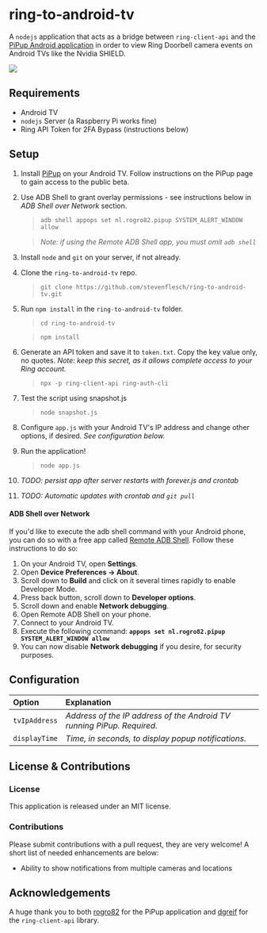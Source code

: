 # ring-to-android-tv

A `nodejs` application that acts as a bridge between `ring-client-api` and the [PiPup Android application](https://github.com/rogro82/pipup) in order to view Ring Doorbell camera events on Android TVs like the Nvidia SHIELD.

![](https://raw.githubusercontent.com/stevenflesch/ring-to-android-tv/master/extras/sample-tv-shot.jpg)

## Requirements

- Android TV
- `nodejs` Server (a Raspberry Pi works fine)
- Ring API Token for 2FA Bypass (instructions below)

## Setup

1. Install [PiPup](https://github.com/rogro82/pipup) on your Android TV.  Follow instructions on the PiPup page to gain access to the public beta.
2. Use ADB Shell to grant overlay permissions - see instructions below in *ADB Shell over Network* section.
	>`adb shell appops set nl.rogro82.pipup SYSTEM_ALERT_WINDOW allow`
	
	>*Note: if using the Remote ADB Shell app, you must omit `adb shell`*
3. Install `node` and `git` on your server, if not already.
4. Clone the `ring-to-android-tv` repo.
	> `git clone https://github.com/stevenflesch/ring-to-android-tv.git`
5. Run `npm install` in the `ring-to-android-tv` folder.
	> `cd ring-to-android-tv`

	> `npm install`
6. Generate an API token and save it to `token.txt`.  Copy the key value only, no quotes.  *Note: keep this secret, as it allows complete access to your Ring account.*
	> `npx -p ring-client-api ring-auth-cli`
7. Test the script using snapshot.js
	> `node snapshot.js`
8. Configure `app.js` with your Android TV's IP address and change other options, if desired.  *See configuration below.*
8. Run the application!
	> `node app.js`
9. *TODO: persist app after server restarts with forever.js and crontab*
10. *TODO: Automatic updates with crontab and `git pull`*

#### ADB Shell over Network

If you'd like to execute the adb shell command with your Android phone, you can do so with a free app called [Remote ADB Shell](https://play.google.com/store/apps/details?id=com.cgutman.androidremotedebugger&hl=en_US).  Follow these instructions to do so:

1. On your Android TV, open **Settings**.
2. Open **Device Preferences -> About**.
3. Scroll down to **Build** and click on it several times rapidly to enable Developer Mode.
4. Press back button, scroll down to **Developer options**.
5. Scroll down and enable **Network debugging**.
6. Open Remote ADB Shell on your phone.
7. Connect to your Android TV.
8. Execute the following command: **`appops set nl.rogro82.pipup SYSTEM_ALERT_WINDOW allow`**
9. You can now disable **Network debugging** if you desire, for security purposes.

## Configuration

| Option  | Explanation  |
|:----------|:----------|
| `tvIpAddress`    | *Address of the IP address of the Android TV running PiPup.  Required.*    |
| `displayTime`    | *Time, in seconds, to display popup notifications.*    |

## License & Contributions

### License

This application is released under an MIT license.

### Contributions

Please submit contributions with a pull request, they are very welcome!  A short list of needed enhancements are below:
- Ability to show notifications from multiple cameras and locations

## Acknowledgements

A huge thank you to both [rogro82](https://github.com/rogro82) for the PiPup application and [dgreif](https://github.com/dgreif) for the `ring-client-api` library.